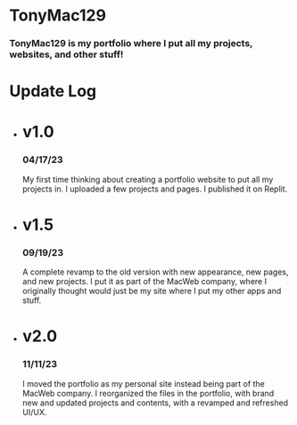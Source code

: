 # TonyMac129
### TonyMac129 is my portfolio where I put all my projects, websites, and other stuff!  
# Update Log
- # v1.0
  ### 04/17/23
  My first time thinking about creating a portfolio website to put all my projects in. I uploaded a few projects and pages. I published it on Replit.
- # v1.5
  ### 09/19/23
  A complete revamp to the old version with new appearance, new pages, and new projects. I put it as part of the MacWeb company, where I originally thought would just be my site where I put my other apps and stuff.
- # v2.0
  ### 11/11/23
  I moved the portfolio as my personal site instead being part of the MacWeb company. I reorganized the files in the portfolio, with brand new and updated projects and contents, with a revamped and refreshed UI/UX.
